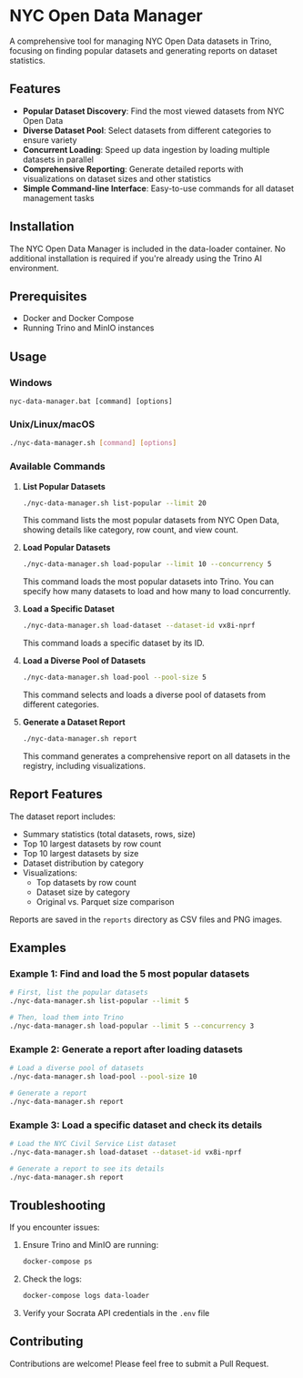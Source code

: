 # NYC Open Data Manager

A comprehensive tool for managing NYC Open Data datasets in Trino, focusing on finding popular datasets and generating reports on dataset statistics.

## Features

- **Popular Dataset Discovery**: Find the most viewed datasets from NYC Open Data
- **Diverse Dataset Pool**: Select datasets from different categories to ensure variety
- **Concurrent Loading**: Speed up data ingestion by loading multiple datasets in parallel
- **Comprehensive Reporting**: Generate detailed reports with visualizations on dataset sizes and other statistics
- **Simple Command-line Interface**: Easy-to-use commands for all dataset management tasks

## Installation

The NYC Open Data Manager is included in the data-loader container. No additional installation is required if you're already using the Trino AI environment.

## Prerequisites

- Docker and Docker Compose
- Running Trino and MinIO instances

## Usage

### Windows

```batch
nyc-data-manager.bat [command] [options]
```

### Unix/Linux/macOS

```bash
./nyc-data-manager.sh [command] [options]
```

### Available Commands

1. **List Popular Datasets**

   ```bash
   ./nyc-data-manager.sh list-popular --limit 20
   ```

   This command lists the most popular datasets from NYC Open Data, showing details like category, row count, and view count.

2. **Load Popular Datasets**

   ```bash
   ./nyc-data-manager.sh load-popular --limit 10 --concurrency 5
   ```

   This command loads the most popular datasets into Trino. You can specify how many datasets to load and how many to load concurrently.

3. **Load a Specific Dataset**

   ```bash
   ./nyc-data-manager.sh load-dataset --dataset-id vx8i-nprf
   ```

   This command loads a specific dataset by its ID.

4. **Load a Diverse Pool of Datasets**

   ```bash
   ./nyc-data-manager.sh load-pool --pool-size 5
   ```

   This command selects and loads a diverse pool of datasets from different categories.

5. **Generate a Dataset Report**

   ```bash
   ./nyc-data-manager.sh report
   ```

   This command generates a comprehensive report on all datasets in the registry, including visualizations.

## Report Features

The dataset report includes:

- Summary statistics (total datasets, rows, size)
- Top 10 largest datasets by row count
- Top 10 largest datasets by size
- Dataset distribution by category
- Visualizations:
  - Top datasets by row count
  - Dataset size by category
  - Original vs. Parquet size comparison

Reports are saved in the `reports` directory as CSV files and PNG images.

## Examples

### Example 1: Find and load the 5 most popular datasets

```bash
# First, list the popular datasets
./nyc-data-manager.sh list-popular --limit 5

# Then, load them into Trino
./nyc-data-manager.sh load-popular --limit 5 --concurrency 3
```

### Example 2: Generate a report after loading datasets

```bash
# Load a diverse pool of datasets
./nyc-data-manager.sh load-pool --pool-size 10

# Generate a report
./nyc-data-manager.sh report
```

### Example 3: Load a specific dataset and check its details

```bash
# Load the NYC Civil Service List dataset
./nyc-data-manager.sh load-dataset --dataset-id vx8i-nprf

# Generate a report to see its details
./nyc-data-manager.sh report
```

## Troubleshooting

If you encounter issues:

1. Ensure Trino and MinIO are running:
   ```bash
   docker-compose ps
   ```

2. Check the logs:
   ```bash
   docker-compose logs data-loader
   ```

3. Verify your Socrata API credentials in the `.env` file

## Contributing

Contributions are welcome! Please feel free to submit a Pull Request. 
